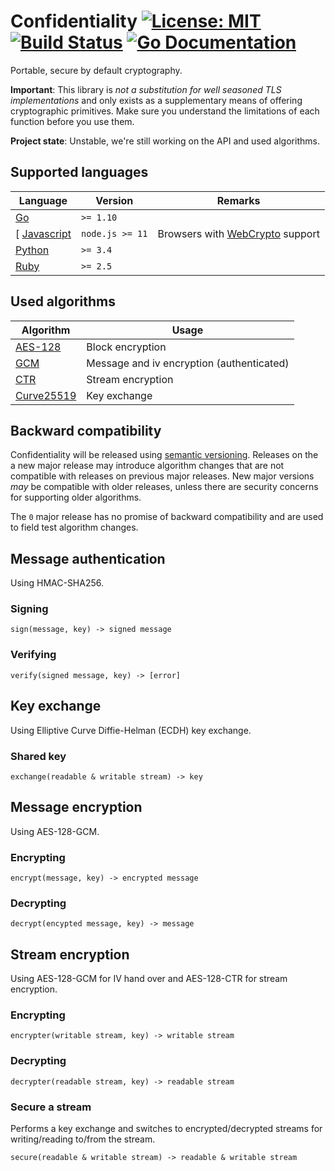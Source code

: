 # Confidentiality [![License: MIT][license_img]][license_url] [![Build Status][build_img]][build_url] [![Go Documentation][godoc_img]][godoc_url]

[license_img]: https://img.shields.io/badge/License-MIT-yellow.svg
[license_url]: https://opensource.org/licenses/MIT
[build_img]: https://travis-ci.org/tehmaze/confidentiality.svg?branch=master
[build_url]: https://travis-ci.org/tehmaze/confidentiality
[godoc_img]: https://godoc.org/github.com/tehmaze/confidentiality/go?status.svg
[godoc_url]: https://godoc.org/github.com/tehmaze/confidentiality/go

Portable, secure by default cryptography.

**Important**: This library is *not a substitution for well seasoned TLS 
implementations* and only exists as a supplementary means of offering 
cryptographic primitives. Make sure you understand the limitations of each
function before you use them.

**Project state**: Unstable, we're still working on the API and used algorithms.

## Supported languages

| Language     | Version         | Remarks                           |
| ------------ | --------------- | --------------------------------- |
| [Go]         | `>= 1.10`       |                                   |
[ [Javascript] | `node.js >= 11` | Browsers with [WebCrypto] support |
| [Python]     | `>= 3.4`        |                                   |
| [Ruby]       | `>= 2.5`        |                                   |

[Go]:         go/
[Javascript]: javascript/
[Python]:     python/
[Ruby]:       ruby/
[WebCrypto]:  https://caniuse.com/#feat=cryptography

## Used algorithms

| Algorithm    | Usage                                     |
| ------------ | ----------------------------------------- |
| [AES-128]    | Block encryption                          |
| [GCM]        | Message and iv encryption (authenticated) |
| [CTR]        | Stream encryption                         |
| [Curve25519] | Key exchange                              |

[AES-128]:    https://en.wikipedia.org/wiki/Advanced_Encryption_Standard#Security
[GCM]:        https://en.wikipedia.org/wiki/Galois/Counter_Mode
[CTR]:        https://en.wikipedia.org/wiki/Block_cipher_mode_of_operation#Counter_(CTR)
[Curve25519]: https://en.wikipedia.org/wiki/Curve25519

## Backward compatibility

Confidentiality will be released using [semantic versioning]. Releases on the
a new major release may introduce algorithm changes that are not compatible
with releases on previous major releases. New major versions *may* be compatible
with older releases, unless there are security concerns for supporting older
algorithms.

The `0` major release has no promise of backward compatibility and are used to
field test algorithm changes.

[semantic versioning]: https://semver.org/

## Message authentication

Using HMAC-SHA256.

### Signing

```
sign(message, key) -> signed message
```

### Verifying

```
verify(signed message, key) -> [error]
```

## Key exchange

Using Elliptive Curve Diffie-Helman (ECDH) key exchange.

### Shared key

```
exchange(readable & writable stream) -> key
```

## Message encryption

Using AES-128-GCM.

### Encrypting

```
encrypt(message, key) -> encrypted message
```

### Decrypting

```
decrypt(encypted message, key) -> message
```

## Stream encryption

Using AES-128-GCM for IV hand over and AES-128-CTR for stream encryption.

### Encrypting

```
encrypter(writable stream, key) -> writable stream
```

### Decrypting

```
decrypter(readable stream, key) -> readable stream
```

### Secure a stream

Performs a key exchange and switches to encrypted/decrypted streams for
writing/reading to/from the stream.

```
secure(readable & writable stream) -> readable & writable stream
```